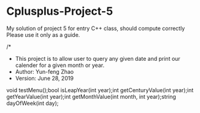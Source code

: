 # Cplusplus-Project-5
My solution of project 5 for entry C++ class, should compute correctly
Please use it only as a guide.

/*
* This project is to allow user to query any given date and print our calender for a given month or year.
* Author: Yun-feng Zhao
* Version: June 28, 2019

void testMenu();bool isLeapYear(int year);int getCenturyValue(int year);int getYearValue(int year);int getMonthValue(int month, int year);string dayOfWeek(int day);

